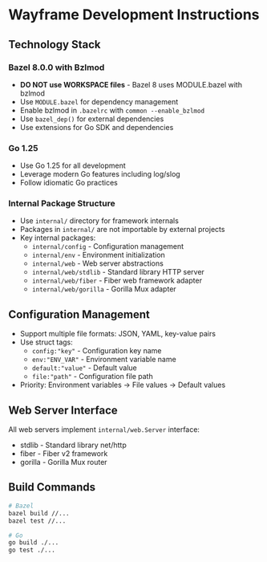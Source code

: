 # Wayframe Development Instructions

## Technology Stack

### Bazel 8.0.0 with Bzlmod
- **DO NOT use WORKSPACE files** - Bazel 8 uses MODULE.bazel with bzlmod
- Use `MODULE.bazel` for dependency management
- Enable bzlmod in `.bazelrc` with `common --enable_bzlmod`
- Use `bazel_dep()` for external dependencies
- Use extensions for Go SDK and dependencies

### Go 1.25
- Use Go 1.25 for all development
- Leverage modern Go features including log/slog
- Follow idiomatic Go practices

### Internal Package Structure
- Use `internal/` directory for framework internals
- Packages in `internal/` are not importable by external projects
- Key internal packages:
  - `internal/config` - Configuration management
  - `internal/env` - Environment initialization
  - `internal/web` - Web server abstractions
  - `internal/web/stdlib` - Standard library HTTP server
  - `internal/web/fiber` - Fiber web framework adapter
  - `internal/web/gorilla` - Gorilla Mux adapter

## Configuration Management

- Support multiple file formats: JSON, YAML, key-value pairs
- Use struct tags:
  - `config:"key"` - Configuration key name
  - `env:"ENV_VAR"` - Environment variable name
  - `default:"value"` - Default value
  - `file:"path"` - Configuration file path
- Priority: Environment variables → File values → Default values

## Web Server Interface

All web servers implement `internal/web.Server` interface:
- stdlib - Standard library net/http
- fiber - Fiber v2 framework
- gorilla - Gorilla Mux router

## Build Commands

```bash
# Bazel
bazel build //...
bazel test //...

# Go
go build ./...
go test ./...
```
